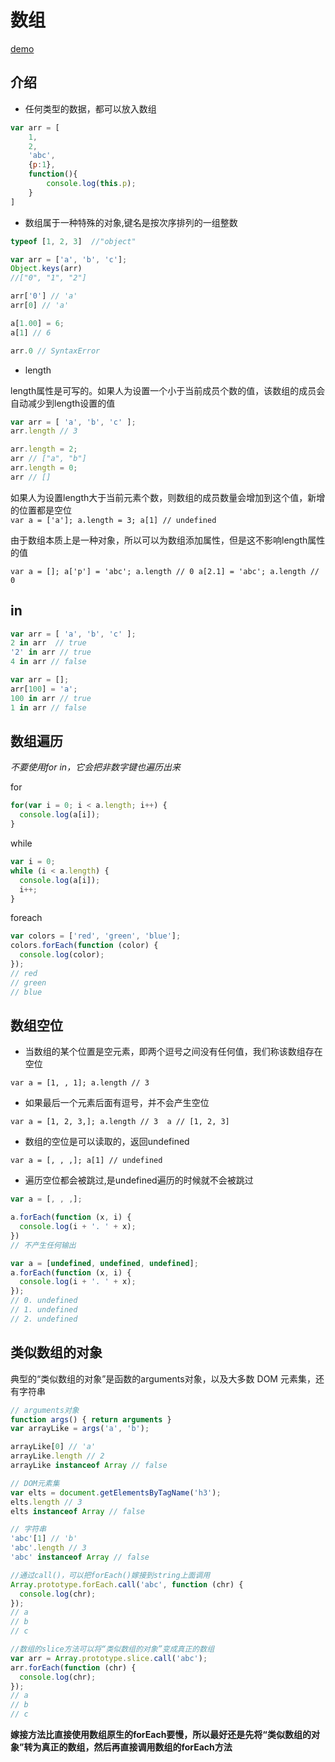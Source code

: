 # 数组

[demo](array.js)

## 介绍

- 任何类型的数据，都可以放入数组  

```javascript
var arr = [
    1,
    2,
    'abc',
    {p:1},
    function(){
        console.log(this.p);
    }
]
```

- 数组属于一种特殊的对象,键名是按次序排列的一组整数

```javascript
typeof [1, 2, 3]  //"object"

var arr = ['a', 'b', 'c'];
Object.keys(arr)
//["0", "1", "2"]

arr['0'] // 'a'
arr[0] // 'a'

a[1.00] = 6;
a[1] // 6

arr.0 // SyntaxError
```

- length

length属性是可写的。如果人为设置一个小于当前成员个数的值，该数组的成员会自动减少到length设置的值  

```javascript
var arr = [ 'a', 'b', 'c' ];
arr.length // 3

arr.length = 2;
arr // ["a", "b"]
arr.length = 0;
arr // []
```

如果人为设置length大于当前元素个数，则数组的成员数量会增加到这个值，新增的位置都是空位  
`var a = ['a']; a.length = 3; a[1] // undefined`

由于数组本质上是一种对象，所以可以为数组添加属性，但是这不影响length属性的值  

`var a = []; a['p'] = 'abc'; a.length // 0 a[2.1] = 'abc'; a.length // 0`  

## in

```javascript
var arr = [ 'a', 'b', 'c' ];
2 in arr  // true
'2' in arr // true
4 in arr // false

var arr = [];
arr[100] = 'a';
100 in arr // true
1 in arr // false
```

## 数组遍历

*不要使用for in，它会把非数字键也遍历出来*

for  

```javascript
for(var i = 0; i < a.length; i++) {
  console.log(a[i]);
}
```

while  

```javascript
var i = 0;
while (i < a.length) {
  console.log(a[i]);
  i++;
}
```

foreach  

```javascript
var colors = ['red', 'green', 'blue'];
colors.forEach(function (color) {
  console.log(color);
});
// red
// green
// blue
```

## 数组空位

- 当数组的某个位置是空元素，即两个逗号之间没有任何值，我们称该数组存在空位  

`var a = [1, , 1]; a.length // 3`  

- 如果最后一个元素后面有逗号，并不会产生空位  

`var a = [1, 2, 3,]; a.length // 3  a // [1, 2, 3]`

- 数组的空位是可以读取的，返回undefined  

`var a = [, , ,]; a[1] // undefined`  

- 遍历空位都会被跳过,是undefined遍历的时候就不会被跳过  

```javascript
var a = [, , ,];

a.forEach(function (x, i) {
  console.log(i + '. ' + x);
})
// 不产生任何输出

var a = [undefined, undefined, undefined];
a.forEach(function (x, i) {
  console.log(i + '. ' + x);
});
// 0. undefined
// 1. undefined
// 2. undefined
```

## 类似数组的对象

典型的“类似数组的对象”是函数的arguments对象，以及大多数 DOM 元素集，还有字符串  

```javascript
// arguments对象
function args() { return arguments }
var arrayLike = args('a', 'b');

arrayLike[0] // 'a'
arrayLike.length // 2
arrayLike instanceof Array // false

// DOM元素集
var elts = document.getElementsByTagName('h3');
elts.length // 3
elts instanceof Array // false

// 字符串
'abc'[1] // 'b'
'abc'.length // 3
'abc' instanceof Array // false
```



```javascript
//通过call()，可以把forEach()嫁接到string上面调用
Array.prototype.forEach.call('abc', function (chr) {
  console.log(chr);
});
// a
// b
// c

//数组的slice方法可以将“类似数组的对象”变成真正的数组
var arr = Array.prototype.slice.call('abc');
arr.forEach(function (chr) {
  console.log(chr);
});
// a
// b
// c
```

**嫁接方法比直接使用数组原生的forEach要慢，所以最好还是先将“类似数组的对象”转为真正的数组，然后再直接调用数组的forEach方法**